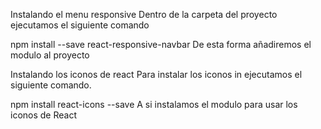 Instalando el menu responsive
Dentro de la carpeta del proyecto ejecutamos el siguiente comando

npm install --save react-responsive-navbar
De esta forma añadiremos el modulo al proyecto

Instalando los iconos de react
Para instalar los iconos in ejecutamos el siguiente comando.

npm install react-icons --save
A si instalamos el modulo para usar los iconos de React
